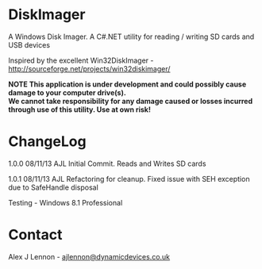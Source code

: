 DiskImager
==========

A Windows Disk Imager. A C#.NET utility for reading / writing SD cards and USB devices

Inspired by the excellent Win32DiskImager - http://sourceforge.net/projects/win32diskimager/

**NOTE This application is under development and could possibly cause damage to your computer drive(s).      
	    We cannot take responsibility for any damage caused or losses incurred through use of this
	    utility. Use at own risk!**

ChangeLog
=========

1.0.0	08/11/13	AJL		Initial Commit. Reads and Writes SD cards

1.0.1	08/11/13	AJL		Refactoring for cleanup. Fixed issue with SEH exception due to SafeHandle disposal

Testing - Windows 8.1 Professional

Contact
=======

Alex J Lennon - ajlennon@dynamicdevices.co.uk